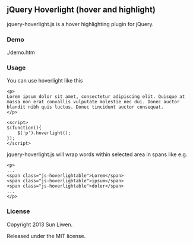 ## jQuery Hoverlight (hover and highlight)

jquery-hoverlight.js is a hover highlighting plugin for jQuery.

### Demo

./demo.htm

### Usage

You can use hoverlight like this


    <p>  
    Lorem ipsum dolor sit amet, consectetur adipiscing elit. Quisque at massa non erat convallis vulputate molestie nec dui. Donec auctor blandit nibh quis luctus. Donec tincidunt auctor consequat.
    </p>
    
    <script>
    $(function(){
        $('p').hoverlight();
    });
    </script>


jquery-hoverlight.js will wrap words within selected area in spans like e.g.


    <p> 
    ...
    <span class="js-hoverlightable">Lorem</span>
    <span class="js-hoverlightable">ipsum</span>
    <span class="js-hoverlightable">dolor</span>
    ...
    </p>
        
### License


Copyright 2013 Sun Liwen.

Released under the MIT license.
